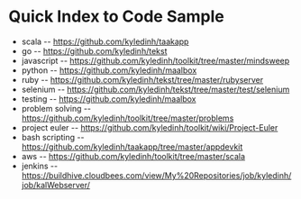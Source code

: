 Quick Index to Code Sample
==========================
* scala            -- https://github.com/kyledinh/taakapp
* go               -- https://github.com/kyledinh/tekst
* javascript       -- https://github.com/kyledinh/toolkit/tree/master/mindsweep
* python           -- https://github.com/kyledinh/maalbox
* ruby             -- https://github.com/kyledinh/tekst/tree/master/rubyserver
* selenium         -- https://github.com/kyledinh/tekst/tree/master/test/selenium
* testing          -- https://github.com/kyledinh/maalbox
* problem solving  -- https://github.com/kyledinh/toolkit/tree/master/problems
* project euler    -- https://github.com/kyledinh/toolkit/wiki/Project-Euler
* bash scripting   -- https://github.com/kyledinh/taakapp/tree/master/appdevkit                   
* aws              -- https://github.com/kyledinh/toolkit/tree/master/scala
* jenkins          -- https://buildhive.cloudbees.com/view/My%20Repositories/job/kyledinh/job/kalWebserver/
